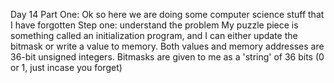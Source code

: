 Day 14
    Part One:
        Ok so here we are doing some computer science stuff that I have forgotten
        Step one: understand the problem
            My puzzle piece is something called an initialization program, and I can either update the bitmask or write a value to memory.
            Both values and memory addresses are 36-bit unsigned integers.
            Bitmasks are given to me as a 'string' of 36 bits (0 or 1, just incase you forget)
            